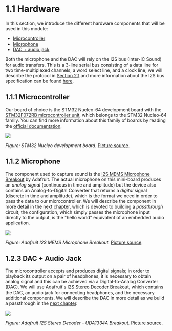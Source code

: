# 1.1 Hardware

In this section, we introduce the different hardware components that will be used in this module:

* [Microcontroller](hardware.md#microcontroller)
* [Microphone](hardware.md#microphone)
* [DAC + audio jack](hardware.md#dac_jack)

Both the microphone and the DAC will rely on the I2S bus \(Inter-IC Sound\) for audio transfers. This is a 3-line serial bus consisting of a data line for two time-multiplexed channels, a word select line, and a clock line; we will describe the protocol in [Section 2.1](../passthrough/audio-io/) and more information about the I2S bus specification can be found [here](https://www.sparkfun.com/datasheets/BreakoutBoards/I2SBUS.pdf).

## 1.1.1 Microcontroller <a id="microcontroller"></a>

Our board of choice is the STM32 Nucleo-64 development board with the [STM32F072RB microcontroller unit](https://www.st.com/en/evaluation-tools/nucleo-f072rb.html), which belongs to the STM32 Nucleo-64 family. You can find more information about this family of boards by reading the [official documentation](https://www.st.com/content/ccc/resource/technical/document/data_brief/c8/3c/30/f7/d6/08/4a/26/DM00105918.pdf/files/DM00105918.pdf/jcr:content/translations/en.DM00105918.pdf).

![](../.gitbook/assets/nucleo_board.jpg)

_Figure: STM32 Nucleo development board._ [Picture source](https://www.st.com/en/evaluation-tools/nucleo-f072rb.html).

## 1.1.2 Microphone <a id="microphone"></a>

The component used to capture sound is the [I2S MEMS Microphone Breakout](https://learn.adafruit.com/adafruit-i2s-mems-microphone-breakout/overview) by Adafruit. The actual microphone on this mini-board produces an _analog signal_ \(continuous in time and amplitude\) but the device also contains an Analog-to-Digital Converter that returns a _digital_ signal \(discrete in time and amplitude\), which is the format we need in order to pass the data to our microcontroller. We will describe the component in more detail in the [next chapter](../passthrough/audio-io/microphone.md), which is devoted to building a _passthrough_ circuit; the configuration, which simply passes the microphone input directly to the output, is the "hello world" equivalent of an embedded audio application.

![](../.gitbook/assets/sensors_3421_quarter_orig.jpg)

_Figure: Adafruit I2S MEMS Microphone Breakout._ [Picture source](http://learn.adafruit.com/assets/39631).

## 1.2.3 DAC + Audio Jack <a id="dac_jack"></a>

The microcontroller accepts and produces digital signals; in order to playback its output on a pair of headphones, it is necessary to obtain analog signal and this can be achieved via a Digital-to-Analog Converter \(DAC\). We will use Adafruit's [I2S Stereo Decoder Breakout](https://learn.adafruit.com/adafruit-i2s-stereo-decoder-uda1334a/overview), which contains the DAC, an audio jack for connecting headphones, and the necessary additional components. We will describe the DAC in more detail as we build a passthrough in the [next chapter](../passthrough/audio-io/dac.md).

![](../.gitbook/assets/adafruit_products_3678_top_orig.jpg)

_Figure: Adafruit I2S Stereo Decoder - UDA1334A Breakout._ [Picture source](http://learn.adafruit.com/assets/48396).

